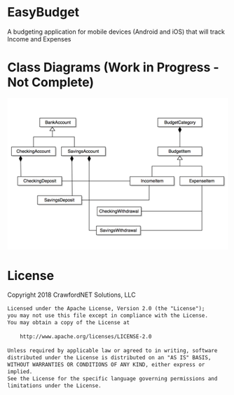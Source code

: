 # EasyBudget
A budgeting application for mobile devices (Android and iOS) that will track Income and Expenses 

# Class Diagrams (Work in Progress - Not Complete)
![Class Diagram](./images/EBClassDiagram1.png)


# License
  Copyright 2018  CrawfordNET Solutions, LLC

    Licensed under the Apache License, Version 2.0 (the "License");
    you may not use this file except in compliance with the License.
    You may obtain a copy of the License at

        http://www.apache.org/licenses/LICENSE-2.0

    Unless required by applicable law or agreed to in writing, software
    distributed under the License is distributed on an "AS IS" BASIS,
    WITHOUT WARRANTIES OR CONDITIONS OF ANY KIND, either express or implied.
    See the License for the specific language governing permissions and
    limitations under the License.
